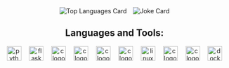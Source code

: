 <div align="center">
  <img src="https://github-readme-stats.vercel.app/api/top-langs?username=borhanem&show_icons=true&theme=tokyonight&locale=en&layout=compact" alt="Top Languages Card" style="flex: 1;"/>
  <img src="https://readme-jokes.vercel.app/api?theme=react" alt="Joke Card" style="margin-left: 10px; flex: 1;"/>
</div>


<h2 align="center">Languages and Tools:</h3>
<div align="center">
  <img src="https://img.shields.io/badge/Python-3776AB?logo=python&logoColor=yellow&style=for-the-badge" height="33" alt="python logo"  />
  <img width="10" />
  <img src="https://img.shields.io/badge/Flask-000000?logo=flask&logoColor=white&style=for-the-badge" height="33" alt="flask logo"  />
  <img width="10" />
  <img src="https://img.shields.io/badge/C-A8B9CC?logo=c&logoColor=black&style=for-the-badge" height="33" alt="c logo"  />
  <img width="10" />
  <img src="https://img.shields.io/badge/cpp-00599C?logo=cplusplus&logoColor=black&style=for-the-badge" height="33" alt="c logo"  />
  <img width="10" />
  <img src="https://img.shields.io/badge/qt-41CD52?logo=qt&logoColor=white&style=for-the-badge" height="33" alt="c logo"  />
  <img width="10" />
  <img src="https://img.shields.io/badge/rust-000000?logo=rust&logoColor=white&style=for-the-badge" height="33" alt="c logo"  />
  <img width="10" />
  <img src="https://img.shields.io/badge/Linux-FCC624?logo=linux&logoColor=black&style=for-the-badge" height="33" alt="linux logo"  />
  <img width="10" />
  <img src="https://img.shields.io/badge/debian-A81D33?logo=debian&style=for-the-badge" height="33" alt="c logo"  />
  <img width="10" />
  <img src="https://img.shields.io/badge/kali-557C94?logo=kalilinux&logoColor=white&style=for-the-badge" height="33" alt="c logo"  />
  <img width="10" />
  <img src="https://img.shields.io/badge/Docker-2496ED?logo=docker&logoColor=white&style=for-the-badge" height="33" alt="docker logo"  />
  <img width="10" />
  

</div>
